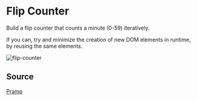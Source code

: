 # Flip Counter

Build a flip counter that counts a minute (0-59) iteratively.

If you can, try and minimize the creation of new DOM elements in runtime, by reusing the same elements.

![flip-counter](https://www.pramp.com/img/content/flip-counter.gif)

## Source

[Pramp](https://www.pramp.com)